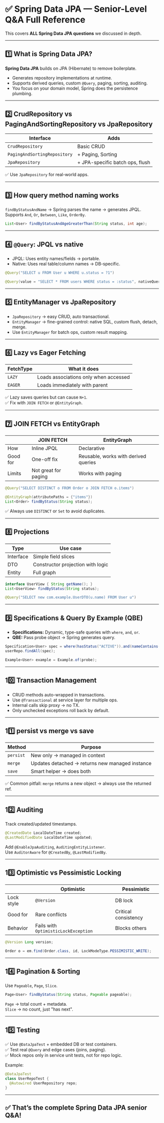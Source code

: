 
# ✅ Spring Data JPA — Senior-Level Q&A Full Reference

This covers **ALL Spring Data JPA questions** we discussed in depth.

---

## 1️⃣ What is Spring Data JPA?

**Spring Data JPA** builds on JPA (Hibernate) to remove boilerplate.  
- Generates repository implementations at runtime.  
- Supports derived queries, custom `@Query`, paging, sorting, auditing.  
- You focus on your domain model, Spring does the persistence plumbing.

---

## 2️⃣ CrudRepository vs PagingAndSortingRepository vs JpaRepository

| Interface | Adds |
|----------------|---------------------|
| `CrudRepository` | Basic CRUD |
| `PagingAndSortingRepository` | + Paging, Sorting |
| `JpaRepository` | + JPA-specific batch ops, flush |

✅ Use `JpaRepository` for real-world apps.

---

## 3️⃣ How query method naming works

`findByStatusAndName` → Spring parses the name → generates JPQL.  
Supports `And`, `Or`, `Between`, `Like`, `OrderBy`.

```java
List<User> findByStatusAndAgeGreaterThan(String status, int age);
```

---

## 4️⃣ `@Query`: JPQL vs native

- JPQL: Uses entity names/fields → portable.
- Native: Uses real table/column names → DB-specific.

```java
@Query("SELECT u FROM User u WHERE u.status = ?1")

@Query(value = "SELECT * FROM users WHERE status = :status", nativeQuery = true)
```

---

## 5️⃣ EntityManager vs JpaRepository

- `JpaRepository` → easy CRUD, auto transactional.
- `EntityManager` → fine-grained control: native SQL, custom flush, detach, merge.
- Use `EntityManager` for batch ops, custom result mapping.

---

## 6️⃣ Lazy vs Eager Fetching

| FetchType | What it does |
|----------------|-------------------------------|
| `LAZY` | Loads associations only when accessed |
| `EAGER` | Loads immediately with parent |

✅ Lazy saves queries but can cause `N+1`.  
✅ Fix with `JOIN FETCH` or `@EntityGraph`.

---

## 7️⃣ JOIN FETCH vs EntityGraph

| | JOIN FETCH | EntityGraph |
|----------------|----------------|----------------|
| How | Inline JPQL | Declarative |
| Good for | One-off fix | Reusable, works with derived queries |
| Limits | Not great for paging | Works with paging |

```java
@Query("SELECT DISTINCT o FROM Order o JOIN FETCH o.items")

@EntityGraph(attributePaths = {"items"})
List<Order> findByStatus(String status);
```

✅ Always use `DISTINCT` or `Set` to avoid duplicates.

---

## 8️⃣ Projections

| Type | Use case |
|----------------|----------------|
| Interface | Simple field slices |
| DTO | Constructor projection with logic |
| Entity | Full graph |

```java
interface UserView { String getName(); }
List<UserView> findByStatus(String status);

@Query("SELECT new com.example.UserDTO(u.name) FROM User u")
```

---

## 9️⃣ Specifications & Query By Example (QBE)

- **Specifications:** Dynamic, type-safe queries with `where`, `and`, `or`.
- **QBE:** Pass probe object → Spring generates query.

```java
Specification<User> spec = where(hasStatus("ACTIVE")).and(nameContains("john"));
userRepo.findAll(spec);

Example<User> example = Example.of(probe);
```

---

## 10️⃣ Transaction Management

- CRUD methods auto-wrapped in transactions.
- Use `@Transactional` at service layer for multiple ops.
- Internal calls skip proxy → no TX.
- Only unchecked exceptions roll back by default.

---

## 11️⃣ persist vs merge vs save

| Method | Purpose |
|----------------|----------------|
| `persist` | New only → managed in context |
| `merge` | Updates detached → returns new managed instance |
| `save` | Smart helper → does both |

✅ Common pitfall: `merge` returns a new object → always use the returned ref.

---

## 12️⃣ Auditing

Track created/updated timestamps.

```java
@CreatedDate LocalDateTime created;
@LastModifiedDate LocalDateTime updated;
```

Add `@EnableJpaAuditing`, `AuditingEntityListener`.  
Use `AuditorAware` for `@CreatedBy`, `@LastModifiedBy`.

---

## 13️⃣ Optimistic vs Pessimistic Locking

| | Optimistic | Pessimistic |
|----------------|----------------|----------------|
| Lock style | `@Version` | DB lock |
| Good for | Rare conflicts | Critical consistency |
| Behavior | Fails with `OptimisticLockException` | Blocks others |

```java
@Version Long version;

Order o = em.find(Order.class, id, LockModeType.PESSIMISTIC_WRITE);
```

---

## 14️⃣ Pagination & Sorting

Use `Pageable`, `Page`, `Slice`.

```java
Page<User> findByStatus(String status, Pageable pageable);
```

`Page` → total count + metadata.  
`Slice` → no count, just "has next".

---

## 15️⃣ Testing

✅ Use `@DataJpaTest` + embedded DB or test containers.  
✅ Test real `@Query` and edge cases (joins, paging).  
✅ Mock repos only in service unit tests, not for repo logic.

Example:
```java
@DataJpaTest
class UserRepoTest {
  @Autowired UserRepository repo;
}
```

---

## ✅ That’s the complete Spring Data JPA senior Q&A!

